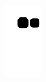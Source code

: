 
 ![Snake animation](https://github.com/jabbules/jabbules/blob/output/github-contribution-grid-snake.svg)
